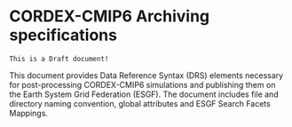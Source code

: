 # CORDEX-CMIP6 Archiving specifications 

```{note}
This is a Draft document!
```

This document provides Data Reference Syntax (DRS) elements necessary for post-processing CORDEX-CMIP6 simulations and publishing them on the Earth System Grid Federation (ESGF). The document includes file and directory naming convention, global attributes and ESGF Search Facets Mappings. 


```{tableofcontents}
```